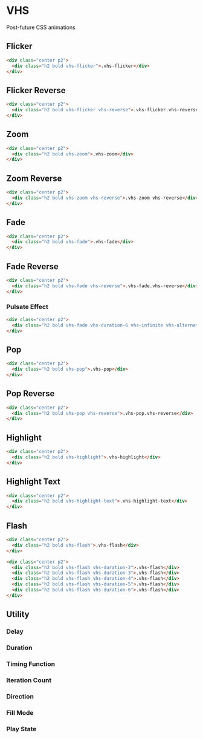 # VHS

Post-future CSS animations

## Flicker

```html
<div class="center p2">
  <div class="h2 bold vhs-flicker">.vhs-flicker</div>
</div>
```

## Flicker Reverse

```html
<div class="center p2">
  <div class="h2 bold vhs-flicker vhs-reverse">.vhs-flicker.vhs-reverse</div>
</div>
```

## Zoom

```html
<div class="center p2">
  <div class="h2 bold vhs-zoom">.vhs-zoom</div>
</div>
```

## Zoom Reverse

```html
<div class="center p2">
  <div class="h2 bold vhs-zoom vhs-reverse">.vhs-zoom vhs-reverse</div>
</div>
```

## Fade

```html
<div class="center p2">
  <div class="h2 bold vhs-fade">.vhs-fade</div>
</div>
```

## Fade Reverse

```html
<div class="center p2">
  <div class="h2 bold vhs-fade vhs-reverse">.vhs-fade.vhs-reverse</div>
</div>
```

### Pulsate Effect

```html
<div class="center p2">
  <div class="h2 bold vhs-fade vhs-duration-6 vhs-infinite vhs-alternate">.vhs-fade.vhs-duration-6.vhs-infinite.vhs-alternate</div>
</div>
```

## Pop

```html
<div class="center p2">
  <div class="h2 bold vhs-pop">.vhs-pop</div>
</div>
```

## Pop Reverse

```html
<div class="center p2">
  <div class="h2 bold vhs-pop vhs-reverse">.vhs-pop.vhs-reverse</div>
</div>
```

## Highlight

```html
<div class="center p2">
  <div class="h2 bold vhs-highlight">.vhs-highlight</div>
</div>
```

## Highlight Text

```html
<div class="center p2">
  <div class="h2 bold vhs-highlight-text">.vhs-highlight-text</div>
</div>
```

## Flash

```html
<div class="center p2">
  <div class="h2 bold vhs-flash">.vhs-flash</div>
</div>
```

```html
<div class="center p2">
  <div class="h2 bold vhs-flash vhs-duration-2">.vhs-flash</div>
  <div class="h2 bold vhs-flash vhs-duration-3">.vhs-flash</div>
  <div class="h2 bold vhs-flash vhs-duration-4">.vhs-flash</div>
  <div class="h2 bold vhs-flash vhs-duration-5">.vhs-flash</div>
  <div class="h2 bold vhs-flash vhs-duration-6">.vhs-flash</div>
</div>
```

## Utility

### Delay
### Duration
### Timing Function
### Iteration Count
### Direction
### Fill Mode
### Play State

